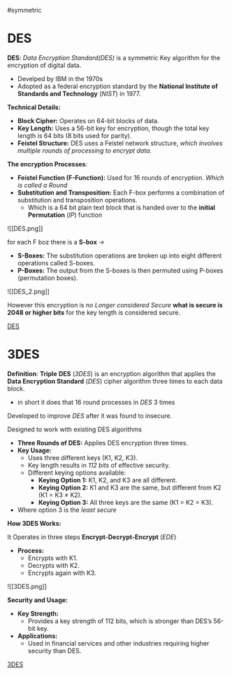 #symmetric
# DES

**DES**: *Data Encryption Standard(DES)* is a symmetric Key algorithm for the encryption of digital data. 

- Develped by IBM in the 1970s 
- Adopted as a federal encryption standard by the **National Institute of Standards and Technology** (*NIST*) in 1977.

**Technical Details:**

- **Block Cipher:** Operates on 64-bit blocks of data.
- **Key Length:** Uses a 56-bit key for encryption, though the total key length is 64 bits (8 bits used for parity).
- **Feistel Structure:** DES uses a Feistel network structure, *which involves multiple rounds of processing to encrypt data.*

**The encryption Processes**:

- **Feistel Function (F-Function):** Used for 16 rounds of encryption. *Which is called a Round*
- **Substitution and Transposition:** Each F-box performs a combination of substitution and transposition operations.
	- Which is a 64 bit plain text block that is handed over to the **initial Permutation** (*IP*) function

![[DES.png]]

for each F boz there is a **S-box** *->* 

- **S-Boxes:** The substitution operations are broken up into eight different operations called S-boxes.
- **P-Boxes:** The output from the S-boxes is then permuted using P-boxes (permutation boxes).

![[DES_2.png]]

However this encryption is *no Longer considered Secure* **what is secure is 2048 or higher bits** for the key length is considered secure. 

[DES](https://www.geeksforgeeks.org/data-encryption-standard-des-set-1/)


# 3DES

**Definition**: **Triple** **DES** (*3DES*) is an encryption algorithm that applies the **Data Encryption Standard** (*DES*) cipher algorithm three times to each data block.

- in short it does that 16 round processes in *DES* 3 times

 Developed to improve *DES* after it was found to insecure.

Designed to work with existing DES algorithms 

- **Three Rounds of DES:** Applies DES encryption three times.
- **Key Usage:**
    - Uses three different keys (K1, K2, K3).
    - Key length results in *112 bits* of effective security.
    - Different keying options available:
        - **Keying Option 1:** K1, K2, and K3 are all different.
        - **Keying Option 2:** K1 and K3 are the same, but different from K2 (K1 = K3 ≠ K2).
        - **Keying Option 3:** All three keys are the same (K1 = K2 = K3).
- Where option 3 is the *least secure*

**How 3DES Works:**

It Operates in three steps **Encrypt-Decrypt-Encrypt** (*EDE*)

- **Process:**
    - Encrypts with K1.
    - Decrypts with K2.
    - Encrypts again with K3.

![[3DES.png]]

**Security and Usage:**

- **Key Strength:**
    - Provides a key strength of 112 bits, which is stronger than DES’s 56-bit key.
- **Applications:**
    - Used in financial services and other industries requiring higher security than DES.

 [3DES](https://www.techtarget.com/searchsecurity/tip/Expert-advice-Encryption-101-Triple-DES-explained)